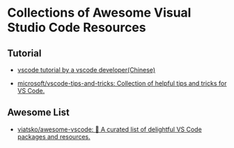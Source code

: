 # Collections of Awesome Visual Studio Code Resources

## Tutorial

- [vscode tutorial by a vscode developer(Chinese)](https://github.com/kk17/vscode)

- [microsoft/vscode-tips-and-tricks: Collection of helpful tips and tricks for VS Code.](https://github.com/microsoft/vscode-tips-and-tricks)

## Awesome List

- [viatsko/awesome-vscode: 🎨 A curated list of delightful VS Code packages and resources.](https://github.com/viatsko/awesome-vscode)